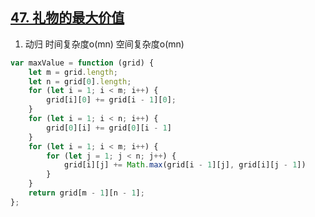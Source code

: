 ## [47. 礼物的最大价值](https://leetcode.cn/problems/li-wu-de-zui-da-jie-zhi-lcof/)

1. 动归 时间复杂度o(mn) 空间复杂度o(mn)
```js
var maxValue = function (grid) {
    let m = grid.length;
    let n = grid[0].length;
    for (let i = 1; i < m; i++) {
        grid[i][0] += grid[i - 1][0];
    }
    for (let i = 1; i < n; i++) {
        grid[0][i] += grid[0][i - 1]
    }
    for (let i = 1; i < m; i++) {
        for (let j = 1; j < n; j++) {
            grid[i][j] += Math.max(grid[i - 1][j], grid[i][j - 1])
        }
    }
    return grid[m - 1][n - 1];
};
```